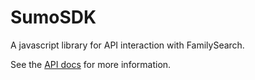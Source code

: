 SumoSDK
=======

A javascript library for API interaction with FamilySearch.

See the [API docs](http://rootsdev.org/familysearch-javascript-sdk) for more information.
